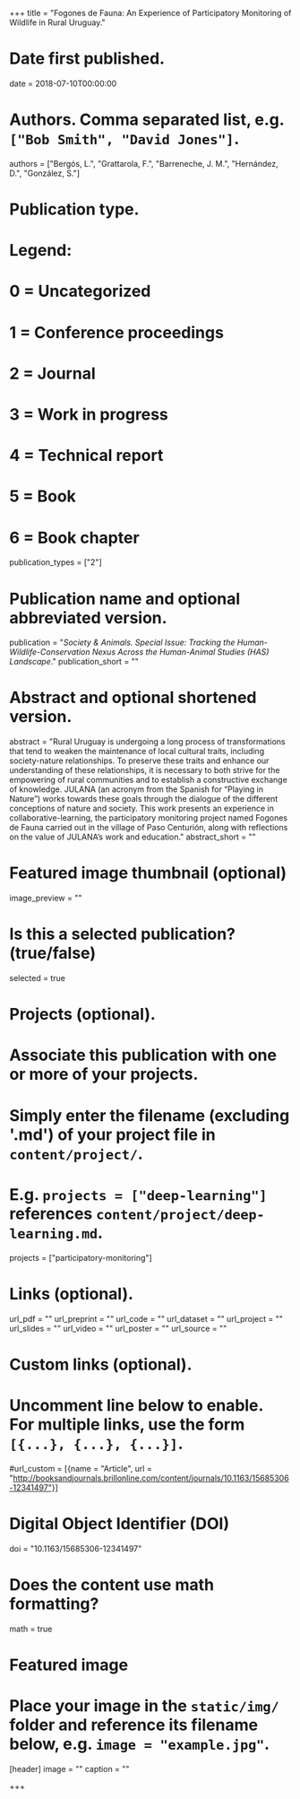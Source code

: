 +++
title = "Fogones de Fauna: An Experience of Participatory Monitoring of Wildlife in Rural Uruguay."

# Date first published.
date = 2018-07-10T00:00:00

# Authors. Comma separated list, e.g. `["Bob Smith", "David Jones"]`.
authors = ["Bergós, L.", "Grattarola, F.", "Barreneche, J. M.", "Hernández, D.", "González, S."]

# Publication type.
# Legend:
# 0 = Uncategorized
# 1 = Conference proceedings
# 2 = Journal
# 3 = Work in progress
# 4 = Technical report
# 5 = Book
# 6 = Book chapter
publication_types = ["2"]

# Publication name and optional abbreviated version.
publication = "*Society & Animals. Special Issue: Tracking the Human-Wildlife-Conservation Nexus Across the Human-Animal Studies (HAS) Landscape*."
publication_short = ""

# Abstract and optional shortened version.
abstract = "Rural Uruguay is undergoing a long process of transformations that tend to weaken the maintenance of local cultural traits, including society-nature relationships. To preserve these traits and enhance our understanding of these relationships, it is necessary to both strive for the empowering of rural communities and to establish a constructive exchange of knowledge. JULANA (an acronym from the Spanish for “Playing in Nature”) works towards these goals through the dialogue of the different conceptions of nature and society. This work presents an experience in collaborative-learning, the participatory monitoring project named Fogones de Fauna carried out in the village of Paso Centurión, along with reflections on the value of JULANA’s work and education."
abstract_short = ""

# Featured image thumbnail (optional)
image_preview = ""

# Is this a selected publication? (true/false)
selected = true

# Projects (optional).
#   Associate this publication with one or more of your projects.
#   Simply enter the filename (excluding '.md') of your project file in `content/project/`.
#   E.g. `projects = ["deep-learning"]` references `content/project/deep-learning.md`.
projects = ["participatory-monitoring"]

# Links (optional).
url_pdf = ""
url_preprint = ""
url_code = ""
url_dataset = ""
url_project = ""
url_slides = ""
url_video = ""
url_poster = ""
url_source = ""

# Custom links (optional).
#   Uncomment line below to enable. For multiple links, use the form `[{...}, {...}, {...}]`.
#url_custom = [{name = "Article", url = "http://booksandjournals.brillonline.com/content/journals/10.1163/15685306-12341497"}]

# Digital Object Identifier (DOI)
doi = "10.1163/15685306-12341497"

# Does the content use math formatting?
math = true

# Featured image
# Place your image in the `static/img/` folder and reference its filename below, e.g. `image = "example.jpg"`.
[header]
image = ""
caption = ""

+++
